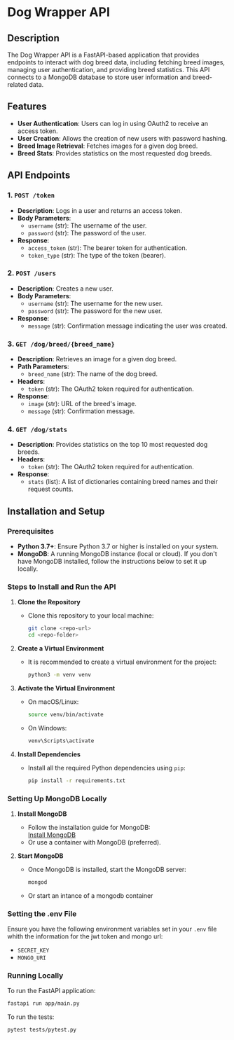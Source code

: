 # Dog Wrapper API

## Description

The Dog Wrapper API is a FastAPI-based application that provides endpoints to interact with dog breed data, including fetching breed images, managing user authentication, and providing breed statistics. This API connects to a MongoDB database to store user information and breed-related data.

## Features

- **User Authentication**: Users can log in using OAuth2 to receive an access token.
- **User Creation**: Allows the creation of new users with password hashing.
- **Breed Image Retrieval**: Fetches images for a given dog breed.
- **Breed Stats**: Provides statistics on the most requested dog breeds.

## API Endpoints

### 1. **`POST /token`**
   - **Description**: Logs in a user and returns an access token.
   - **Body Parameters**:
     - `username` (str): The username of the user.
     - `password` (str): The password of the user.
   - **Response**:
     - `access_token` (str): The bearer token for authentication.
     - `token_type` (str): The type of the token (bearer).

### 2. **`POST /users`**
   - **Description**: Creates a new user.
   - **Body Parameters**:
     - `username` (str): The username for the new user.
     - `password` (str): The password for the new user.
   - **Response**:
     - `message` (str): Confirmation message indicating the user was created.

### 3. **`GET /dog/breed/{breed_name}`**
   - **Description**: Retrieves an image for a given dog breed.
   - **Path Parameters**:
     - `breed_name` (str): The name of the dog breed.
   - **Headers**:
     - `token` (str): The OAuth2 token required for authentication.
   - **Response**:
     - `image` (str): URL of the breed's image.
     - `message` (str): Confirmation message.

### 4. **`GET /dog/stats`**
   - **Description**: Provides statistics on the top 10 most requested dog breeds.
   - **Headers**:
     - `token` (str): The OAuth2 token required for authentication.
   - **Response**:
     - `stats` (list): A list of dictionaries containing breed names and their request counts.

## Installation and Setup

### Prerequisites

- **Python 3.7+**: Ensure Python 3.7 or higher is installed on your system.
- **MongoDB**: A running MongoDB instance (local or cloud). If you don't have MongoDB installed, follow the instructions below to set it up locally.

### Steps to Install and Run the API

1. **Clone the Repository**
   - Clone this repository to your local machine:
     ```bash
     git clone <repo-url>
     cd <repo-folder>
     ```

2. **Create a Virtual Environment**
   - It is recommended to create a virtual environment for the project:
     ```bash
     python3 -m venv venv
     ```

3. **Activate the Virtual Environment**
   - On macOS/Linux:
     ```bash
     source venv/bin/activate
     ```
   - On Windows:
     ```bash
     venv\Scripts\activate
     ```

4. **Install Dependencies**
   - Install all the required Python dependencies using `pip`:
     ```bash
     pip install -r requirements.txt
     ```

### Setting Up MongoDB Locally

1. **Install MongoDB**
   - Follow the installation guide for MongoDB:  
     [Install MongoDB](https://www.mongodb.com/docs/manual/installation/)
   - Or use a container with MongoDB (preferred).

2. **Start MongoDB**
   - Once MongoDB is installed, start the MongoDB server:
     ```bash
     mongod
     ```
    - Or start an intance of a mongodb container

### Setting the .env File

Ensure you have the following environment variables set in your `.env` file whith the information for the jwt token and mongo url:
- `SECRET_KEY`
- `MONGO_URI`

### Running Locally

To run the FastAPI application:

```bash
fastapi run app/main.py
```

To run the tests:
```bash
pytest tests/pytest.py